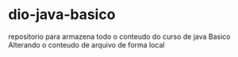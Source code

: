 # dio-java-basico
repositorio para armazena todo o conteudo do curso de java Basico
Alterando o conteudo de arquivo de forma local